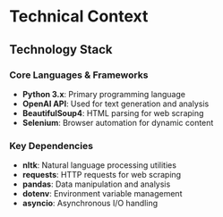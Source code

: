 # Technical Context

## Technology Stack

### Core Languages & Frameworks
- **Python 3.x**: Primary programming language
- **OpenAI API**: Used for text generation and analysis
- **BeautifulSoup4**: HTML parsing for web scraping
- **Selenium**: Browser automation for dynamic content

### Key Dependencies
- **nltk**: Natural language processing utilities
- **requests**: HTTP requests for web scraping
- **pandas**: Data manipulation and analysis
- **dotenv**: Environment variable management
- **asyncio**: Asynchronous I/O handling
